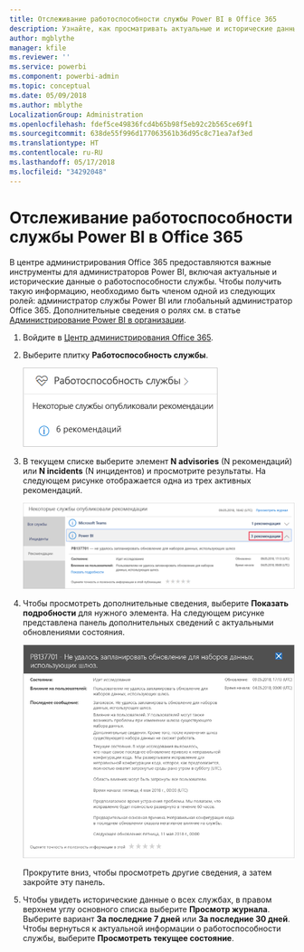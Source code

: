 ```yaml
---
title: Отслеживание работоспособности службы Power BI в Office 365
description: Узнайте, как просматривать актуальные и исторические данные о работоспособности службы в центре администрирования Office 365.
author: mgblythe
manager: kfile
ms.reviewer: ''
ms.service: powerbi
ms.component: powerbi-admin
ms.topic: conceptual
ms.date: 05/09/2018
ms.author: mblythe
LocalizationGroup: Administration
ms.openlocfilehash: fdef5ce49836fcd4b65b98f5eb92c2b565ce69f1
ms.sourcegitcommit: 638de55f996d177063561b36d95c8c71ea7af3ed
ms.translationtype: HT
ms.contentlocale: ru-RU
ms.lasthandoff: 05/17/2018
ms.locfileid: "34292048"
---
```

# <a name="track-power-bi-service-health-in-office-365"></a>Отслеживание работоспособности службы Power BI в Office 365

В центре администрирования Office 365 предоставляются важные инструменты для администраторов Power BI, включая актуальные и исторические данные о работоспособности службы. Чтобы получить такую информацию, необходимо быть членом одной из следующих ролей: администратор службы Power BI или глобальный администратор Office 365. Дополнительные сведения о ролях см. в статье [Администрирование Power BI в организации](service-admin-administering-power-bi-in-your-organization.md#administrator-roles-related-to-power-bi).


1. Войдите в [Центр администрирования Office 365](https://portal.office.com/adminportal).

2. Выберите плитку **Работоспособность службы**.

    ![Плитка "Работоспособность службы"](media/service-admin-health/service-health-tile.png)

3. В текущем списке выберите элемент **N advisories** (N рекомендаций) или **N incidents** (N инцидентов) и просмотрите результаты. На следующем рисунке отображается одна из трех активных рекомендаций.

    ![Активные рекомендации](media/service-admin-health/active-advisories.png)

4. Чтобы просмотреть дополнительные сведения, выберите **Показать подробности** для нужного элемента. На следующем рисунке представлена панель дополнительных сведений с актуальными обновлениями состояния.

    ![Сведения о рекомендации](media/service-admin-health/advisory-details.png)

    Прокрутите вниз, чтобы просмотреть другие сведения, а затем закройте эту панель.

5. Чтобы увидеть исторические данные о всех службах, в правом верхнем углу основного списка выберите **Просмотр журнала**. Выберите вариант **За последние 7 дней** или **За последние 30 дней**. Чтобы вернуться к актуальной информации о работоспособности службы, выберите **Просмотреть текущее состояние**.